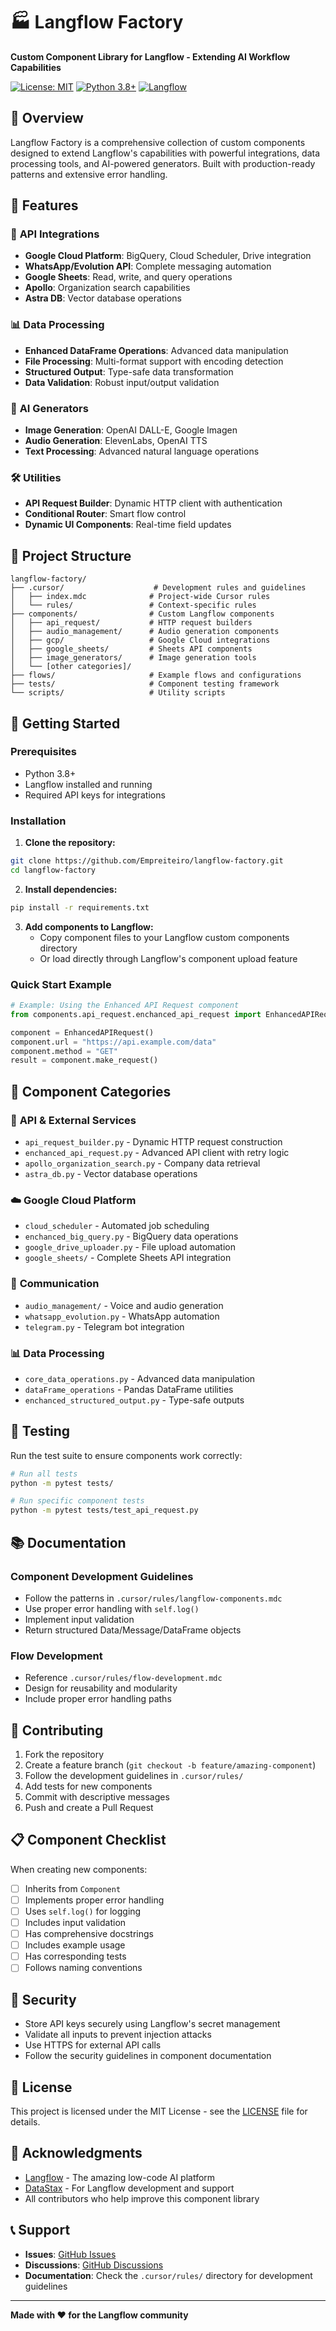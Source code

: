 # 🏭 Langflow Factory

**Custom Component Library for Langflow - Extending AI Workflow Capabilities**

[![License: MIT](https://img.shields.io/badge/License-MIT-yellow.svg)](https://opensource.org/licenses/MIT)
[![Python 3.8+](https://img.shields.io/badge/python-3.8+-blue.svg)](https://www.python.org/downloads/)
[![Langflow](https://img.shields.io/badge/Langflow-Compatible-green.svg)](https://langflow.org/)

## 🌟 Overview

Langflow Factory is a comprehensive collection of custom components designed to extend Langflow's capabilities with powerful integrations, data processing tools, and AI-powered generators. Built with production-ready patterns and extensive error handling.

## 🚀 Features

### 🔗 **API Integrations**
- **Google Cloud Platform**: BigQuery, Cloud Scheduler, Drive integration
- **WhatsApp/Evolution API**: Complete messaging automation
- **Google Sheets**: Read, write, and query operations
- **Apollo**: Organization search capabilities
- **Astra DB**: Vector database operations

### 📊 **Data Processing**
- **Enhanced DataFrame Operations**: Advanced data manipulation
- **File Processing**: Multi-format support with encoding detection
- **Structured Output**: Type-safe data transformation
- **Data Validation**: Robust input/output validation

### 🎨 **AI Generators**
- **Image Generation**: OpenAI DALL-E, Google Imagen
- **Audio Generation**: ElevenLabs, OpenAI TTS
- **Text Processing**: Advanced natural language operations

### 🛠️ **Utilities**
- **API Request Builder**: Dynamic HTTP client with authentication
- **Conditional Router**: Smart flow control
- **Dynamic UI Components**: Real-time field updates

## 📁 Project Structure

```
langflow-factory/
├── .cursor/                    # Development rules and guidelines
│   ├── index.mdc              # Project-wide Cursor rules
│   └── rules/                 # Context-specific rules
├── components/                # Custom Langflow components
│   ├── api_request/           # HTTP request builders
│   ├── audio_management/      # Audio generation components
│   ├── gcp/                   # Google Cloud integrations
│   ├── google_sheets/         # Sheets API components
│   ├── image_generators/      # Image generation tools
│   └── [other categories]/
├── flows/                     # Example flows and configurations
├── tests/                     # Component testing framework
└── scripts/                   # Utility scripts
```

## 🎯 Getting Started

### Prerequisites
- Python 3.8+
- Langflow installed and running
- Required API keys for integrations

### Installation

1. **Clone the repository:**
```bash
git clone https://github.com/Empreiteiro/langflow-factory.git
cd langflow-factory
```

2. **Install dependencies:**
```bash
pip install -r requirements.txt
```

3. **Add components to Langflow:**
   - Copy component files to your Langflow custom components directory
   - Or load directly through Langflow's component upload feature

### Quick Start Example

```python
# Example: Using the Enhanced API Request component
from components.api_request.enchanced_api_request import EnhancedAPIRequest

component = EnhancedAPIRequest()
component.url = "https://api.example.com/data"
component.method = "GET"
result = component.make_request()
```

## 🔧 Component Categories

### 📡 **API & External Services**
- `api_request_builder.py` - Dynamic HTTP request construction
- `enchanced_api_request.py` - Advanced API client with retry logic
- `apollo_organization_search.py` - Company data retrieval
- `astra_db.py` - Vector database operations

### ☁️ **Google Cloud Platform**
- `cloud_scheduler` - Automated job scheduling
- `enchanced_big_query.py` - BigQuery data operations
- `google_drive_uploader.py` - File upload automation
- `google_sheets/` - Complete Sheets API integration

### 💬 **Communication**
- `audio_management/` - Voice and audio generation
- `whatsapp_evolution.py` - WhatsApp automation
- `telegram.py` - Telegram bot integration

### 📊 **Data Processing**
- `core_data_operations.py` - Advanced data manipulation
- `dataFrame_operations` - Pandas DataFrame utilities
- `enchanced_structured_output.py` - Type-safe outputs

## 🧪 Testing

Run the test suite to ensure components work correctly:

```bash
# Run all tests
python -m pytest tests/

# Run specific component tests
python -m pytest tests/test_api_request.py
```

## 📚 Documentation

### Component Development Guidelines
- Follow the patterns in `.cursor/rules/langflow-components.mdc`
- Use proper error handling with `self.log()`
- Implement input validation
- Return structured Data/Message/DataFrame objects

### Flow Development
- Reference `.cursor/rules/flow-development.mdc`
- Design for reusability and modularity
- Include proper error handling paths

## 🤝 Contributing

1. Fork the repository
2. Create a feature branch (`git checkout -b feature/amazing-component`)
3. Follow the development guidelines in `.cursor/rules/`
4. Add tests for new components
5. Commit with descriptive messages
6. Push and create a Pull Request

## 📋 Component Checklist

When creating new components:
- [ ] Inherits from `Component`
- [ ] Implements proper error handling
- [ ] Uses `self.log()` for logging
- [ ] Includes input validation
- [ ] Has comprehensive docstrings
- [ ] Includes example usage
- [ ] Has corresponding tests
- [ ] Follows naming conventions

## 🔐 Security

- Store API keys securely using Langflow's secret management
- Validate all inputs to prevent injection attacks
- Use HTTPS for external API calls
- Follow the security guidelines in component documentation

## 📄 License

This project is licensed under the MIT License - see the [LICENSE](LICENSE) file for details.

## 🙏 Acknowledgments

- [Langflow](https://langflow.org/) - The amazing low-code AI platform
- [DataStax](https://www.datastax.com/) - For Langflow development and support
- All contributors who help improve this component library

## 📞 Support

- **Issues**: [GitHub Issues](https://github.com/Empreiteiro/langflow-factory/issues)
- **Discussions**: [GitHub Discussions](https://github.com/Empreiteiro/langflow-factory/discussions)
- **Documentation**: Check the `.cursor/rules/` directory for development guidelines

---

**Made with ❤️ for the Langflow community** 